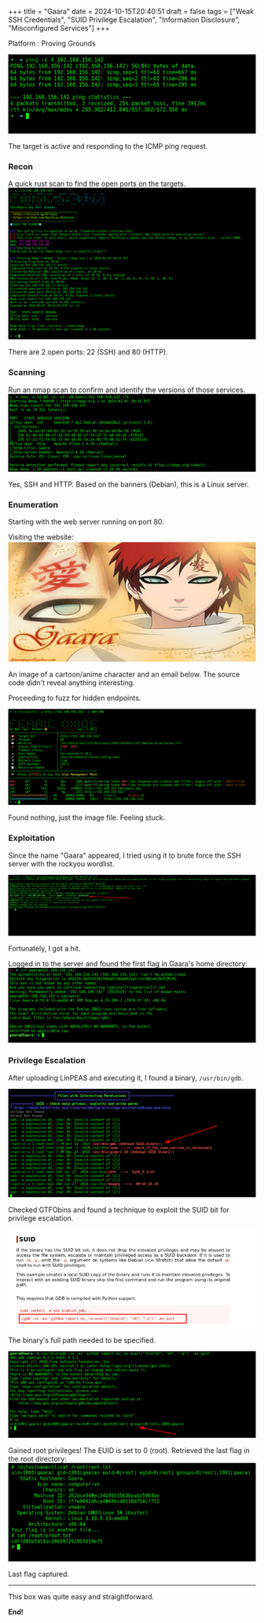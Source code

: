 
+++
title = "Gaara"
date = 2024-10-15T20:40:51
draft = false
tags = ["Weak SSH Credentials", "SUID Privilege Escalation", "Information Disclosure", "Misconfigured Services"]
+++

Platform : Proving Grounds

![2024-02-07_20-27.png](/images/2024-02-07_20-27.png)

The target is active and responding to the ICMP ping request. 

### Recon

A quick rust scan to find the open ports on the targets.
![2024-02-07_20-34.png](/images/2024-02-07_20-34.png)

There are 2 open ports: 22 (SSH) and 80 (HTTP). 

### Scanning

Run an nmap scan to confirm and identify the versions of those services.
![2024-02-07_20-32.png](/images/2024-02-07_20-32.png)

Yes, SSH and HTTP. Based on the banners (Debian), this is a Linux server.

### Enumeration

Starting with the web server running on port 80.

Visiting the website:
![2024-02-07_20-39.png](/images/2024-02-07_20-39.png)

An image of a cartoon/anime character and an email below. The source code didn't reveal anything interesting.

Proceeding to fuzz for hidden endpoints.

![2024-02-07_20-53.png](/images/2024-02-07_20-53.png)

Found nothing, just the image file. Feeling stuck.

### Exploitation

Since the name "Gaara" appeared, I tried using it to brute force the SSH server with the rockyou wordlist.

![2024-02-07_20-52.png](/images/2024-02-07_20-52.png)

Fortunately, I got a hit.

Logged in to the server and found the first flag in Gaara's home directory:
![2024-02-07_21-14.png](/images/2024-02-07_21-14.png)

### Privilege Escalation

After uploading LinPEAS and executing it, I found a binary, `/usr/bin/gdb`.

![2024-02-07_21-42.png](/images/2024-02-07_21-42.png)

Checked GTFObins and found a technique to exploit the SUID bit for privilege escalation.

![2024-02-07_21-45.png](/images/2024-02-07_21-45.png)

The binary's full path needed to be specified.

![2024-02-07_21-47.png](/images/2024-02-07_21-47.png)

Gained root privileges! The EUID is set to 0 (root). Retrieved the last flag in the root directory:
![2024-02-07_21-49.png](/images/2024-02-07_21-49.png)

Last flag captured.

---

This box was quite easy and straightforward.

**End!**
